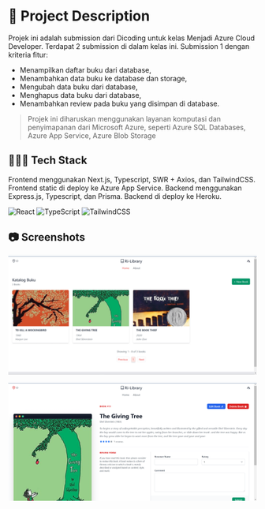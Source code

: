 # 📃 Project Description

Projek ini adalah submission dari Dicoding untuk kelas Menjadi Azure Cloud Developer. Terdapat 2 submission di dalam kelas ini. Submission 1 dengan kriteria fitur:

- Menampilkan daftar buku dari database,
- Menambahkan data buku ke database dan storage,
- Mengubah data buku dari database,
- Menghapus data buku dari database,
- Menambahkan review pada buku yang disimpan di database.

> Projek ini diharuskan menggunakan layanan komputasi dan penyimapanan dari Microsoft Azure, seperti Azure SQL Databases, Azure App Service, Azure Blob Storage

## 👨🏻‍💻 Tech Stack

Frontend menggunakan Next.js, Typescript, SWR + Axios, dan TailwindCSS.
Frontend static di deploy ke Azure App Service.
Backend menggunakan Express.js, Typescript, dan Prisma.
Backend di deploy ke Heroku.

![React](https://img.shields.io/badge/React-React-61DAFB?style=for-the-badge&logo=react)
![TypeScript](https://img.shields.io/badge/Typescript-Typescript-3178C6?style=for-the-badge&logo=typescript)
![TailwindCSS](https://img.shields.io/badge/TailwindCSS-TailwindCSS-38B2AC?style=for-the-badge&logo=tailwind-css)

## 📷 Screenshots

<p align="center">
  <a href="https://rifandani-dicoding.azurewebsites.com">
    <img src="./ri-library.png" alt="ri-library" border="0">
  </a>
</p>

<p align="center">
  <a href="https://rifandani-dicoding.azurewebsites.com">
    <img src="./book-detail.png" alt="ri-library book detail" border="0">
  </a>
</p>
